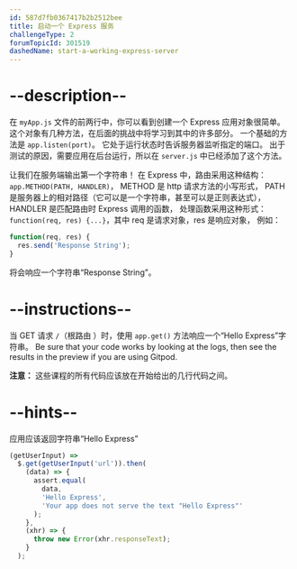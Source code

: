 ```yaml
---
id: 587d7fb0367417b2b2512bee
title: 启动一个 Express 服务
challengeType: 2
forumTopicId: 301519
dashedName: start-a-working-express-server
---
```


# --description--

在 `myApp.js` 文件的前两行中，你可以看到创建一个 Express 应用对象很简单。 这个对象有几种方法，在后面的挑战中将学习到其中的许多部分。 一个基础的方法是 `app.listen(port)`。 它处于运行状态时告诉服务器监听指定的端口。 出于测试的原因，需要应用在后台运行，所以在 `server.js` 中已经添加了这个方法。

让我们在服务端输出第一个字符串！ 在 Express 中，路由采用这种结构：`app.METHOD(PATH, HANDLER)`， METHOD 是 http 请求方法的小写形式， PATH 是服务器上的相对路径（它可以是一个字符串，甚至可以是正则表达式）， HANDLER 是匹配路由时 Express 调用的函数， 处理函数采用这种形式：`function(req, res) {...}`，其中 req 是请求对象，res 是响应对象， 例如：

```js
function(req, res) {
  res.send('Response String');
}
```

将会响应一个字符串“Response String”。

# --instructions--

当 GET 请求 `/`（根路由 ）时，使用 `app.get()` 方法响应一个“Hello Express”字符串。 Be sure that your code works by looking at the logs, then see the results in the preview if you are using Gitpod.

**注意：** 这些课程的所有代码应该放在开始给出的几行代码之间。

# --hints--

应用应该返回字符串“Hello Express”

```js
(getUserInput) =>
  $.get(getUserInput('url')).then(
    (data) => {
      assert.equal(
        data,
        'Hello Express',
        'Your app does not serve the text "Hello Express"'
      );
    },
    (xhr) => {
      throw new Error(xhr.responseText);
    }
  );
```

